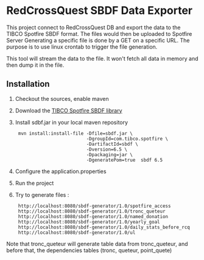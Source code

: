 # RedCrossQuest SBDF Data Exporter

This project connect to RedCrossQuest DB and export the data to the TIBCO Spotfire SBDF format.
The files would then be uploaded to Spotfire Server
Generating a specific file is done by a GET on a specific URL. 
The purpose is to use linux crontab to trigger the file generation.

This tool will stream the data to the file. 
It won't fetch all data in memory and then dump it in the file.

## Installation

1. Checkout the sources, enable maven
2. Download the [TIBCO Spotfire SBDF library](https://community.tibco.com/wiki/tibco-spotfirer-sbdf-library)
3. Install sdbf.jar in your local maven repository

        mvn install:install-file -Dfile=sbdf.jar \
                                 -DgroupId=com.tibco.spotfire \
                                 -DartifactId=sbdf \
                                 -Dversion=6.5 \
                                 -Dpackaging=jar \
                                 -DgeneratePom=true  sbdf 6.5
4. Configure the application.properties
5. Run the project
6. Try to generate files :

        http://localhost:8080/sbdf-generator/1.0/spotfire_access
        http://localhost:8080/sbdf-generator/1.0/tronc_queteur
        http://localhost:8080/sbdf-generator/1.0/named_donation
        http://localhost:8080/sbdf-generator/1.0/yearly_goal
        http://localhost:8080/sbdf-generator/1.0/daily_stats_before_rcq
        http://localhost:8080/sbdf-generator/1.0/ul
 
Note that tronc_queteur will generate table data from tronc_queteur, and before that, the dependencies tables (tronc, queteur, point_quete)
